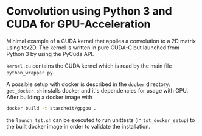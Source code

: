 # Convolution using Python 3 and CUDA for GPU-Acceleration

Minimal example of a CUDA kernel that applies a convolution to a 2D matrix using tex2D. The kernel is written in pure CUDA-C but launched from Python 3 by using the PyCuda API.

`kernel.cu` contains the CUDA kernel which is read by the main file `python_wrapper.py`.

A possible setup with docker is described in the `docker` directory.
`get_docker.sh` installs docker and it's dependencies for usage with GPU.
After building a docker image with 
```bash
docker build -t stascheit/gpgpu .
```
the `launch_tst.sh` can be executed to run unittests (in `tst_docker_setup`) to the built docker image in order to validate the installation.

